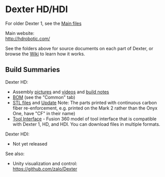 # Dexter HD/HDI
For older Dexter 1, see the [Main files](https://github.com/HaddingtonDynamics/Dexter/tree/master)

Main website:<br>
http://hdrobotic.com/

See the folders above for source documents on each part of Dexter, or browse the [Wiki](https://github.com/HaddingtonDynamics/Dexter/wiki) to learn how it works.

## Build Summaries

Dexter HD: 
- Assembly [pictures](https://photos.app.goo.gl/jGmsnxtytvdYhgUi8) and [videos](https://www.youtube.com/watch?v=AYD2PSslqfU&list=PLEJQ7hsad17fC2tqTDGNFI_LPk1kX2aE6) and [build notes](https://github.com/HaddingtonDynamics/Dexter/wiki/HD-Build-Notes)
- [BOM](https://docs.google.com/spreadsheets/d/1tPxJF4zsaoBsXhz2b6sy5hTPxMfhjwwAfAAC_93CtzM/edit?usp=sharing) (see the "Common" tab)
- [STL files](https://www.thingiverse.com/thing:3206154) and [Update](https://www.thingiverse.com/thing:3781990) Note: The parts printed with continuous carbon fiber re-enforcement, e.g. printed on the Mark 2 rather than the Onyx One, have "CF" in their name)
- [Tool Interface](https://a360.co/2V8DpoO) - Fusion 360 model of tool interface that is compatible with Dexter 1, HD, and HDI. You can download files in multiple formats.

Dexter HDI: 
- Not yet released

See also:
- Unity visualization and control:<br>
https://github.com/zalo/Dexter
